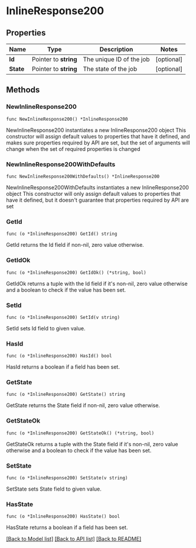 # InlineResponse200

## Properties

Name | Type | Description | Notes
------------ | ------------- | ------------- | -------------
**Id** | Pointer to **string** | The unique ID of the job | [optional] 
**State** | Pointer to **string** | The state of the job | [optional] 

## Methods

### NewInlineResponse200

`func NewInlineResponse200() *InlineResponse200`

NewInlineResponse200 instantiates a new InlineResponse200 object
This constructor will assign default values to properties that have it defined,
and makes sure properties required by API are set, but the set of arguments
will change when the set of required properties is changed

### NewInlineResponse200WithDefaults

`func NewInlineResponse200WithDefaults() *InlineResponse200`

NewInlineResponse200WithDefaults instantiates a new InlineResponse200 object
This constructor will only assign default values to properties that have it defined,
but it doesn't guarantee that properties required by API are set

### GetId

`func (o *InlineResponse200) GetId() string`

GetId returns the Id field if non-nil, zero value otherwise.

### GetIdOk

`func (o *InlineResponse200) GetIdOk() (*string, bool)`

GetIdOk returns a tuple with the Id field if it's non-nil, zero value otherwise
and a boolean to check if the value has been set.

### SetId

`func (o *InlineResponse200) SetId(v string)`

SetId sets Id field to given value.

### HasId

`func (o *InlineResponse200) HasId() bool`

HasId returns a boolean if a field has been set.

### GetState

`func (o *InlineResponse200) GetState() string`

GetState returns the State field if non-nil, zero value otherwise.

### GetStateOk

`func (o *InlineResponse200) GetStateOk() (*string, bool)`

GetStateOk returns a tuple with the State field if it's non-nil, zero value otherwise
and a boolean to check if the value has been set.

### SetState

`func (o *InlineResponse200) SetState(v string)`

SetState sets State field to given value.

### HasState

`func (o *InlineResponse200) HasState() bool`

HasState returns a boolean if a field has been set.


[[Back to Model list]](../README.md#documentation-for-models) [[Back to API list]](../README.md#documentation-for-api-endpoints) [[Back to README]](../README.md)


